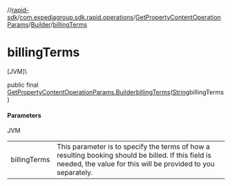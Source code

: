 //[rapid-sdk](../../../../index.md)/[com.expediagroup.sdk.rapid.operations](../../index.md)/[GetPropertyContentOperationParams](../index.md)/[Builder](index.md)/[billingTerms](billing-terms.md)

# billingTerms

[JVM]\

public final [GetPropertyContentOperationParams.Builder](index.md)[billingTerms](billing-terms.md)([String](https://docs.oracle.com/javase/8/docs/api/java/lang/String.html)billingTerms)

#### Parameters

JVM

| | |
|---|---|
| billingTerms | This parameter is to specify the terms of how a resulting booking should be billed. If this field is needed, the value for this will be provided to you separately. |
